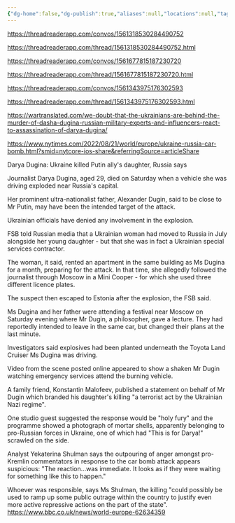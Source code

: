 ```yaml
---
{"dg-home":false,"dg-publish":true,"aliases":null,"locations":null,"tag":null,"date":null,"title":"Darya Dugin","permalink":"/darya-dugin/","dgHomeLink":true,"dgPassFrontmatter":true}
---
```



https://threadreaderapp.com/convos/1561318530284490752

https://threadreaderapp.com/thread/1561318530284490752.html

https://threadreaderapp.com/convos/1561677815187230720

https://threadreaderapp.com/thread/1561677815187230720.html

https://threadreaderapp.com/convos/1561343975176302593

https://threadreaderapp.com/thread/1561343975176302593.html

https://wartranslated.com/we-doubt-that-the-ukrainians-are-behind-the-murder-of-dasha-dugina-russian-military-experts-and-influencers-react-to-assassination-of-darya-dugina/

https://www.nytimes.com/2022/08/21/world/europe/ukraine-russia-car-bomb.html?smid=nytcore-ios-share&referringSource=articleShare

Darya Dugina: Ukraine killed Putin ally's daughter, Russia says

Journalist Darya Dugina, aged 29, died on Saturday when a vehicle she was driving exploded near Russia's capital.

Her prominent ultra-nationalist father, Alexander Dugin, said to be close to Mr Putin, may have been the intended target of the attack.

Ukrainian officials have denied any involvement in the explosion.

FSB told Russian media that a Ukrainian woman had moved to Russia in July alongside her young daughter - but that she was in fact a Ukrainian special services contractor.

The woman, it said, rented an apartment in the same building as Ms Dugina for a month, preparing for the attack. In that time, she allegedly followed the journalist through Moscow in a Mini Cooper - for which she used three different licence plates.

The suspect then escaped to Estonia after the explosion, the FSB said.

Ms Dugina and her father were attending a festival near Moscow on Saturday evening where Mr Dugin, a philosopher, gave a lecture. They had reportedly intended to leave in the same car, but changed their plans at the last minute.

Investigators said explosives had been planted underneath the Toyota Land Cruiser Ms Dugina was driving.

Video from the scene posted online appeared to show a shaken Mr Dugin watching emergency services attend the burning vehicle.

A family friend, Konstantin Malofeev, published a statement on behalf of Mr Dugin which branded his daughter's killing "a terrorist act by the Ukrainian Nazi regime".

One studio guest suggested the response would be "holy fury" and the programme showed a photograph of mortar shells, apparently belonging to pro-Russian forces in Ukraine, one of which had "This is for Darya!" scrawled on the side.

Analyst Yekaterina Shulman says the outpouring of anger amongst pro-Kremlin commentators in response to the car bomb attack appears suspicious: "The reaction…was immediate. It looks as if they were waiting for something like this to happen."

Whoever was responsible, says Ms Shulman, the killing "could possibly be used to ramp up some public outrage within the country to justify even more active repressive actions on the part of the state".  
https://www.bbc.co.uk/news/world-europe-62634359
